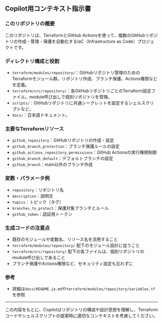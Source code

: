 ## Copilot用コンテキスト指示書

### このリポジトリの概要

このリポジトリは、TerraformとGitHub Actionsを使って、複数のGitHubリポジトリの作成・管理・保護を自動化するIaC（Infrastructure as Code）プロジェクトです。

### ディレクトリ構成と役割

- `terraform/modules/repository/`：GitHubリポジトリ管理のためのTerraformモジュール群。リポジトリ作成、ブランチ保護、Actions権限などを定義。
- `terraform/src/repository/`：各GitHubリポジトリごとのTerraform設定ファイル。module呼び出しで個別リポジトリを管理。
- `scripts/`：GitHubリポジトリに共通シークレットを設定するシェルスクリプトなど。
- `docs/`：日本語ドキュメント。

### 主要なTerraformリソース

- `github_repository`：GitHubリポジトリの作成・設定
- `github_branch_protection`：ブランチ保護ルールの設定
- `github_actions_repository_permissions`：GitHub Actionsの実行権限制御
- `github_branch_default`：デフォルトブランチの設定
- `github_branch`：main以外のブランチ作成

### 変数・パラメータ例

- `repository`：リポジトリ名
- `description`：説明文
- `topics`：トピック（タグ）
- `branches_to_protect`：保護対象ブランチとルール
- `github_token`：認証用トークン

### 生成コードの注意点

- 既存のモジュールや変数名、リソース名を流用すること
- `terraform/modules/repository/` 配下のモジュール設計に従うこと
- `terraform/src/repository/` 配下の各ファイルは、個別リポジトリのmodule呼び出しであること
- ブランチ保護やActions権限など、セキュリティ設定も忘れずに

### 参考

- 詳細は`docs/README.ja.md`や`terraform/modules/repository/variables.tf`を参照

---

この内容をもとに、Copilotはリポジトリの構成や設計思想を理解し、Terraformコードやシェルスクリプトの提案時に適切なコンテキストを考慮してください。
